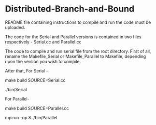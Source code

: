 # Distributed-Branch-and-Bound

README file containing instructions to compile and run the code must be uploaded. 

The code for the Serial and Parallel versions is contained in two files respectively - Serial.cc and Parallel.cc

The code to compile and run serial file from the root directory.
First of all, rename the Makefile_Serial or Makefile_Parallel to Makefile, depending upon the version you wish to compile.

After that,
For Serial -

make build SOURCE=Serial.cc

./bin/Serial

For Parallel-

make build SOURCE=Parallel.cc

mpirun -np 8 ./bin/Parallel
